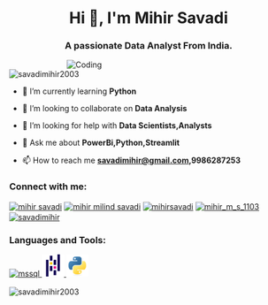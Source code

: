 <h1 align="center">Hi 👋, I'm Mihir Savadi</h1>
<h3 align="center">A passionate Data Analyst From India.</h3>
<img align ="right" alt = "Coding" width="400" src="https://imgs.search.brave.com/3n8dZUtS2_gQY5c542S9L_V6Jf_CkBuhmEpbROh5JeU/rs:fit:860:0:0/g:ce/aHR0cHM6Ly9naWZk/Yi5jb20vaW1hZ2Vz/L2hpZ2gvYW5pbWF0/ZWQtcHJvZ3JhbW1l/ci1ndXktY29kaW5n/LTc5MGEwYnM4ZTh0/aHBpc2cuZ2lm.gif">

<p align="left"> <img src="https://komarev.com/ghpvc/?username=savadimihir2003&label=Profile%20views&color=0e75b6&style=flat" alt="savadimihir2003" /> </p>


- 🌱 I’m currently learning **Python**

- 👯 I’m looking to collaborate on **Data Analysis**

- 🤝 I’m looking for help with **Data Scientists,Analysts**

- 💬 Ask me about **PowerBi,Python,Streamlit**

- 📫 How to reach me **savadimihir@gmail.com,9986287253**

<h3 align="left">Connect with me:</h3>
<p align="left">
<a href="https://linkedin.com/in/mihir savadi" target="blank"><img align="center" src="https://raw.githubusercontent.com/rahuldkjain/github-profile-readme-generator/master/src/images/icons/Social/linked-in-alt.svg" alt="mihir savadi" height="30" width="40" /></a>
<a href="https://kaggle.com/mihir milind savadi" target="blank"><img align="center" src="https://raw.githubusercontent.com/rahuldkjain/github-profile-readme-generator/master/src/images/icons/Social/kaggle.svg" alt="mihir milind savadi" height="30" width="40" /></a>
<a href="https://fb.com/mihirsavadi" target="blank"><img align="center" src="https://raw.githubusercontent.com/rahuldkjain/github-profile-readme-generator/master/src/images/icons/Social/facebook.svg" alt="mihirsavadi" height="30" width="40" /></a>
<a href="https://instagram.com/mihir_m_s_1103" target="blank"><img align="center" src="https://raw.githubusercontent.com/rahuldkjain/github-profile-readme-generator/master/src/images/icons/Social/instagram.svg" alt="mihir_m_s_1103" height="30" width="40" /></a>
<a href="https://www.hackerrank.com/savadimihir" target="blank"><img align="center" src="https://raw.githubusercontent.com/rahuldkjain/github-profile-readme-generator/master/src/images/icons/Social/hackerrank.svg" alt="savadimihir" height="30" width="40" /></a>
</p>

<h3 align="left">Languages and Tools:</h3>
<p align="left"> <a href="https://www.microsoft.com/en-us/sql-server" target="_blank" rel="noreferrer"> <img src="https://www.svgrepo.com/show/303229/microsoft-sql-server-logo.svg" alt="mssql" width="40" height="40"/> </a> <a href="https://pandas.pydata.org/" target="_blank" rel="noreferrer"> <img src="https://raw.githubusercontent.com/devicons/devicon/2ae2a900d2f041da66e950e4d48052658d850630/icons/pandas/pandas-original.svg" alt="pandas" width="40" height="40"/> </a> <a href="https://www.python.org" target="_blank" rel="noreferrer"> <img src="https://raw.githubusercontent.com/devicons/devicon/master/icons/python/python-original.svg" alt="python" width="40" height="40"/> </a> </p>

<p><img align="center" src="https://github-readme-stats.vercel.app/api/top-langs?username=savadimihir2003&show_icons=true&locale=en&layout=compact" alt="savadimihir2003" /></p>
